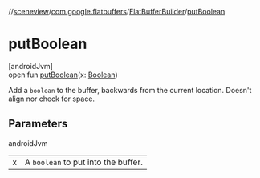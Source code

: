 //[sceneview](../../../index.md)/[com.google.flatbuffers](../index.md)/[FlatBufferBuilder](index.md)/[putBoolean](put-boolean.md)

# putBoolean

[androidJvm]\
open fun [putBoolean](put-boolean.md)(x: [Boolean](https://kotlinlang.org/api/latest/jvm/stdlib/kotlin/-boolean/index.html))

Add a `boolean` to the buffer, backwards from the current location. Doesn't align nor check for space.

## Parameters

androidJvm

| | |
|---|---|
| x | A `boolean` to put into the buffer. |
